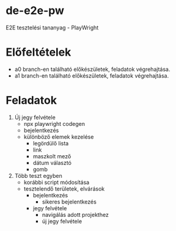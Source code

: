# de-e2e-pw
E2E tesztelési tananyag - PlayWright 

# Előfeltételek
- a0 branch-en található előkészületek, feladatok végrehajtása.
- a1 branch-en található előkészületek, feladatok végrehajtása.

# Feladatok
1. Új jegy felvétele
    - npx playwright codegen
    - bejelentkezés
    - különböző elemek kezelése
        - legördülő lista
        - link
        - maszkolt mező
        - dátum választó
        - gomb
2. Több teszt egyben
    - korábbi script módosítása
    - tesztelendő területek, elvárások
        - bejelentkezés
            - sikeres bejelentkezés
        - jegy felvétele
            - navigálás adott projekthez
            - új jegy felvétele